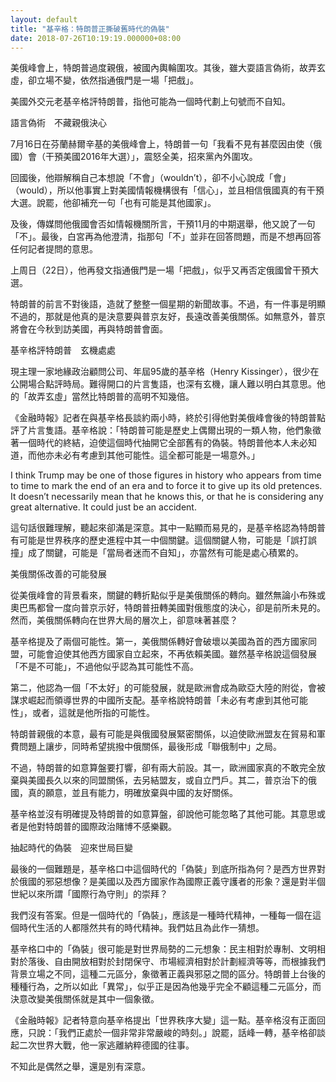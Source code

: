 ```yaml
---
layout: default
title: "基辛格：特朗普正撕破舊時代的偽裝"
date: 2018-07-26T10:19:19.000000+08:00
---
```


美俄峰會上，特朗普過度親俄，被國內輿輪圍攻。其後，雖大耍語言偽術，故弄玄虛，卻立場不變，依然指通俄門是一場「把戲」。

美國外交元老基辛格評特朗普，指他可能為一個時代劃上句號而不自知。

語言偽術　不藏親俄決心

7月16日在芬蘭赫爾辛基的美俄峰會上，特朗普一句「我看不見有甚麼因由使（俄國）會（干預美國2016年大選）」，震怒全美，招來黨內外圍攻。

回國後，他辯解稱自己本想說「不會」（wouldn’t），卻不小心說成「會」（would），所以他事實上對美國情報機構很有「信心」，並且相信俄國真的有干預大選。說罷，他卻補充一句「也有可能是其他國家」。

及後，傳媒問他俄國會否如情報機關所言，干預11月的中期選舉，他又說了一句「不」。最後，白宮再為他澄清，指那句「不」並非在回答問題，而是不想再回答任何記者提問的意思。

上周日（22日），他再發文指通俄門是一場「把戲」，似乎又再否定俄國曾干預大選。

特朗普的前言不對後語，造就了整整一個星期的新聞故事。不過，有一件事是明顯不過的，那就是他真的是決意要與普京友好，長遠改善美俄關係。如無意外，普京將會在今秋到訪美國，再與特朗普會面。

基辛格評特朗普　玄機處處

現主理一家地緣政治顧問公司、年屆95歲的基辛格（Henry Kissinger），很少在公開場合點評時局。難得開口的片言隻語，也深有玄機，讓人難以明白其意思。他的「故弄玄虛」當然比特朗普的高明不知幾倍。

《金融時報》記者在與基辛格長談約兩小時，終於引得他對美俄峰會後的特朗普點評了片言隻語。基辛格說：「特朗普可能是歷史上偶爾出現的一類人物，他們象徵著一個時代的終結，迫使這個時代抽開它全部舊有的偽裝。特朗普他本人未必知道，而他亦未必有考慮到其他可能性。這全都可能是一場意外。」

I think Trump may be one of those figures in history who appears from time to time to mark the end of an era and to force it to give up its old pretences. It doesn’t necessarily mean that he knows this, or that he is considering any great alternative. It could just be an accident.

這句話很難理解，聽起來卻滿是深意。其中一點顯而易見的，是基辛格認為特朗普有可能是世界秩序的歷史進程中其一中個關鍵。這個關鍵人物，可能是「誤打誤撞」成了關鍵，可能是「當局者迷而不自知」，亦當然有可能是處心積累的。

美俄關係改善的可能發展

從美俄峰會的背景看來，關鍵的轉折點似乎是美俄關係的轉向。雖然無論小布殊或奧巴馬都曾一度向普京示好，特朗普扭轉美國對俄態度的決心，卻是前所未見的。然而，美俄關係轉向在世界大局的層次上，卻意味著甚麼？

基辛格提及了兩個可能性。第一，美俄關係轉好會破壞以美國為首的西方國家同盟，可能會迫使其他西方國家自立起來，不再依賴美國。雖然基辛格說這個發展「不是不可能」，不過他似乎認為其可能性不高。

第二，他認為一個「不太好」的可能發展，就是歐洲會成為歐亞大陸的附從，會被謀求崛起而領導世界的中國所支配。基辛格說特朗普「未必有考慮到其他可能性」，或者，這就是他所指的可能性。

特朗普親俄的本意，最有可能是與俄國發展緊密關係，以迫使歐洲盟友在貿易和軍費問題上讓步，同時希望挑撥中俄關係，最後形成「聯俄制中」之局。

不過，特朗普的如意算盤要打響，卻有兩大前設。其一，歐洲國家真的不敢完全放棄與美國長久以來的同盟關係，去另結盟友，或自立門戶。其二，普京治下的俄國，真的願意，並且有能力，明確放棄與中國的友好關係。

基辛格並沒有明確提及特朗普的如意算盤，卻說他可能忽略了其他可能。其意思或者是他對特朗普的國際政治賭博不感樂觀。

抽起時代的偽裝　迎來世局巨變

最後的一個難題是，基辛格口中這個時代的「偽裝」到底所指為何？是西方世界對於俄國的邪惡想像？是美國以及西方國家作為國際正義守護者的形象？還是對半個世紀以來所謂「國際行為守則」的崇拜？

我們沒有答案。但是一個時代的「偽裝」，應該是一種時代精神，一種每一個在這個時代生活的人都隱然共有的時代精神。我們姑且為此作一猜想。

基辛格口中的「偽裝」很可能是對世界局勢的二元想象：民主相對於專制、文明相對於落後、自由開放相對於封閉保守、市場經濟相對於計劃經濟等等，而根據我們背景立場之不同，這種二元區分，象徵著正義與邪惡之間的區分。特朗普上台後的種種行為，之所以如此「異常」，似乎正是因為他幾乎完全不顧這種二元區分，而決意改變美俄關係就是其中一個象徵。

《金融時報》記者特意向基辛格提出「世界秩序大變」這一點。基辛格沒有正面回應，只說：「我們正處於一個非常非常嚴峻的時刻。」說罷，話峰一轉，基辛格卻談起二次世界大戰，他一家逃離納粹德國的往事。

不知此是偶然之舉，還是別有深意。

